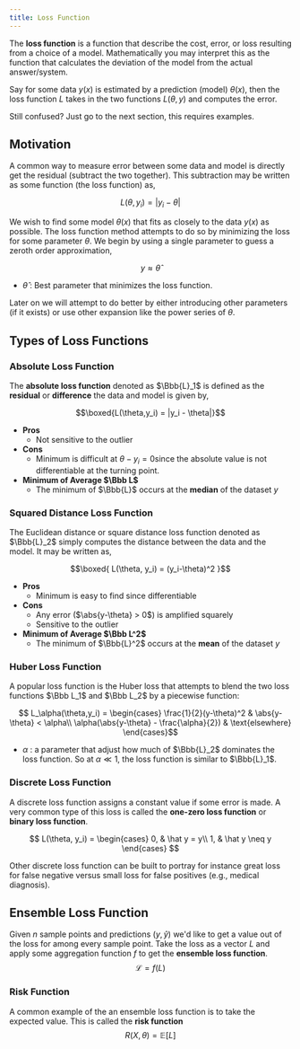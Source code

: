 ```yaml
---
title: Loss Function
---
```


The **loss function** is a function that describe the cost, error, or loss resulting from a choice of a model. Mathematically you may interpret this as the function that calculates the deviation of the model from the actual answer/system.

Say for some data $y(x)$ is estimated by a prediction (model) $\theta(x)$, then the loss function $L$ takes in the two functions $L(\theta,y)$ and computes the error.

Still confused? Just go to the next section, this requires examples.

## Motivation
A common way to measure error between some data and model is directly get the residual (subtract the two together). This subtraction may be written as some function (the loss function) as,

$$ L(\theta,y_i) =  |y_i - \theta|$$

We wish to find some model $\theta(x)$ that fits as closely to the data $y(x)$ as possible. The loss function method attempts to do so by minimizing the loss for some parameter $\theta$. We begin by using a single parameter to guess a zeroth order approximation,

$$ y \approx \hat\theta $$

* $\hat \theta$ : Best parameter that minimizes the loss function.

Later on we will attempt to do better by either introducing other parameters (if it exists) or use other expansion like the power series of $\theta$.

## Types of Loss Functions

### Absolute Loss Function
The **absolute loss function** denoted as $\Bbb{L}_1​$ is defined as the **residual** or **difference** the data and model is given by,

$$\boxed{L(\theta,y_i) =  |y_i - \theta|}​$$

* **Pros**
    * Not sensitive to the outlier
* **Cons**
    * Minimum is difficult at $\theta - y_i = 0​$ since the absolute value is not differentiable at the turning point.
* **Minimum of Average $\Bbb L$**
    * The minimum of $\Bbb{L}$ occurs at the **median** of the dataset $y$

### Squared Distance Loss Function

The Euclidean distance or square distance loss function denoted as $\Bbb{L}_2​$ simply computes the distance between the data and the model. It may be written as,

$$\boxed{ L(\theta, y_i) = (y_i-\theta)^2 }$$

* **Pros**
    * Minimum is easy to find since differentiable
* **Cons**
    * Any error ($\abs{y-\theta} > 0​$) is amplified squarely
    * Sensitive to the outlier
* **Minimum of Average $\Bbb L^2$**
    * The minimum of $\Bbb{L}^2​$ occurs at the **mean** of the dataset $y​$

### Huber Loss Function

A popular loss function is the Huber loss that attempts to blend the two loss functions $\Bbb L_1$ and $\Bbb L_2$ by a piecewise function:

$$ L_\alpha(\theta,y_i) = \begin{cases}
    \frac{1}{2}(y-\theta)^2 & \abs{y-\theta} < \alpha\\
    \alpha(\abs{y-\theta} - \frac{\alpha}{2}) & \text{elsewhere}
\end{cases}$$

* $\alpha$ : a parameter that adjust how much of $\Bbb{L}_2$ dominates the loss function. So at $\alpha \ll 1$, the loss function is similar to $\Bbb{L}_1$.

### Discrete Loss Function

A discrete loss function assigns a constant value if some error is made. A very common type of this loss is called the **one-zero loss function** or **binary loss function**.

$$
L(\theta, y_i) =
\begin{cases}
    0, & \hat y = y\\
    1, & \hat y \neq y
\end{cases}
$$

Other discrete loss function can be built to portray for instance great loss for false negative versus small loss for false positives (e.g., medical diagnosis).

## Ensemble Loss Function

Given $n$ sample points and predictions $(y,\hat y )$ we'd like to get a value out of the loss for among every sample point. Take the loss as a vector $L$ and apply some aggregation function $f$ to get the **ensemble loss function**. 
$$
\mathcal L = f(L)
$$

### Risk Function

A common example of the an ensemble loss function is to take the expected value. This is called the **risk function**
$$
R(X,\theta) = \mathbb E[L]
$$
